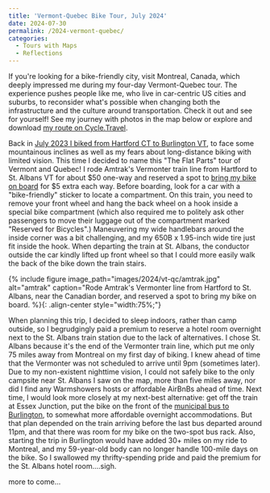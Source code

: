 ```yaml
---
title: 'Vermont-Quebec Bike Tour, July 2024'
date: 2024-07-30
permalink: /2024-vermont-quebec/
categories:
  - Tours with Maps
  - Reflections
---
```

If you're looking for a bike-friendly city, visit Montreal, Canada, which deeply impressed me during my four-day Vermont-Quebec tour. The experience pushes people like me, who live in car-centric US cities and suburbs, to reconsider what's possible when changing both the infrastructure and the culture around transportation. Check it out and see for yourself! See my journey with photos in the map below or explore and download [my route on Cycle.Travel](https://cycle.travel/map/journey/626281).

Back in [July 2023 I biked from Hartford CT to Burlington VT](https://jackbikes.org/vermont-2023/), to face some mountainous inclines as well as my fears about long-distance biking with limited vision. This time I decided to name this "The Flat Parts" tour of Vermont and Quebec! I rode Amtrak's Vermonter train line from Hartford to St. Albans VT for about $50 one-way and reserved a spot to [bring my bike on board](https://www.amtrak.com/bring-your-bicycle-onboard) for $5 extra each way. Before boarding, look for a car with a "bike-friendly" sticker to locate a compartment. On this train, you need to remove your front wheel and hang the back wheel on a hook inside a special bike compartment (which also required me to politely ask other passengers to move their luggage out of the compartment marked "Reserved for Bicycles".)  Maneuvering my wide handlebars around the inside corner was a bit challenging, and my 650B x 1.95-inch wide tire just fit inside the hook. When departing the train at St. Albans, the conductor outside the car kindly lifted up front wheel so that I could more easily walk the back of the bike down the train stairs.

{% include figure image_path="images/2024/vt-qc/amtrak.jpg" alt="amtrak" caption="Rode Amtrak's Vermonter line from Hartford to St. Albans, near the Canadian border, and reserved a spot to bring my bike on board. %}{: .align-center style="width:75%;"}

When planning this trip, I decided to sleep indoors, rather than camp outside, so I begrudgingly paid a premium to reserve a hotel room overnight next to the St. Albans train station due to the lack of alternatives. I chose St. Albans because it's the end of the Vermonter train line, which put me only 75 miles away from Montreal on my first day of biking. I knew ahead of time that the Vermonter was not scheduled to arrive until 9pm (sometimes later). Due to my non-existent nighttime vision, I could not safely bike to the only campsite near St. Albans I saw on the map, more than five miles away, nor did I find any Warmshowers hosts or affordable AirBnBs ahead of time. Next time, I would look more closely at my next-best alternative: get off the train at Essex Junction, put the bike on the front of the [municipal bus to Burlington](https://ridegmt.com/2-essex-2/), to somewhat more affordable overnight accommodations. But that plan depended on the train arriving before the last bus departed around 11pm, and that there was room for my bike on the two-spot bus rack. Also, starting the trip in Burlington would have added 30+ miles on my ride to Montreal, and my 59-year-old body can no longer handle 100-mile days on the bike. So I swallowed my thrifty-spending pride and paid the premium for the St. Albans hotel room....sigh.

more to come...
